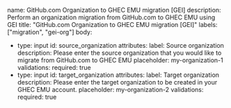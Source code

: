 name: GitHub.com Organization to GHEC EMU migration [GEI]
description: Perform an organization migration from GitHub.com to GHEC EMU using GEI
title: "GitHub.com Organization to GHEC EMU migration [GEI]"
labels: ["migration", "gei-org"]
body:
  - type: input
    id: source_organization
    attributes:
      label: Source organization
      description: Please enter the source organization that you would like to migrate from GitHub.com to GHEC EMU
      placeholder: my-organization-1
    validations:
      required: true
  - type: input
    id: target_organization
    attributes:
      label: Target organization
      description: Please enter the target organization to be created in your GHEC EMU account.
      placeholder: my-organization-2
    validations:
      required: true